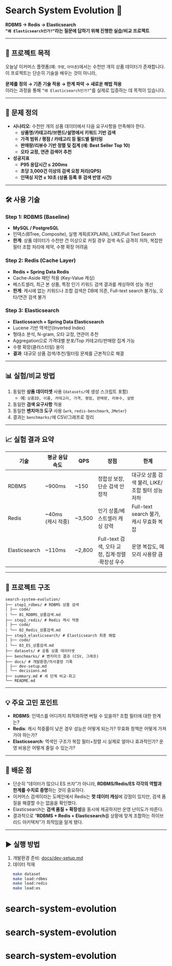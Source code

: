 # Search System Evolution 🚀
**RDBMS → Redis → Elasticsearch**  
**`“왜 Elasticsearch인가?”`라는 질문에 답하기 위해 진행한 실습/비교 프로젝트**

---

## 🎯 프로젝트 목적
오늘날 이커머스 플랫폼(예: `쿠팡`, `아마존`)에서는 수천만 개의 상품 데이터가 존재합니다.  
이 프로젝트는 단순히 기술을 배우는 것이 아니라,

**문제를 정의 → 기존 기술 적용 → 한계 파악 → 새로운 해법 적용**  
이라는 과정을 통해 `“왜 Elasticsearch인가?”`를 실제로 입증하는 데 목적이 있습니다.

---

## 🧩 문제 정의
- **시나리오**: 수천만 개의 상품 데이터에서 다음 요구사항을 만족해야 한다.
    - **상품명/카테고리/브랜드/설명에서 키워드 기반 검색**
    - **가격 범위 / 평점 / 카테고리 등 필드별 필터링**
    - **판매량/리뷰수 기반 정렬 및 집계 (예: Best Seller Top 10)**
    - **오타 교정, 연관 검색어 추천**
- **성공지표**
    - **P95 응답시간 ≤ 200ms**
    - **초당 3,000건 이상의 검색 요청 처리(QPS)**
    - **인덱싱 지연 ≤ 10초 (상품 등록 후 검색 반영 시간)**

---

## 🛠️ 사용 기술
### Step 1: RDBMS (Baseline)
- **MySQL / PostgreSQL**
- 인덱스(BTree, Composite), 실행 계획(EXPLAIN), LIKE/Full Text Search
- **한계**: 상품 데이터가 수천만 건 이상으로 커질 경우 검색 속도 급격히 저하, 복잡한 필터 조합 처리에 제약, 수평 확장 어려움

### Step 2: Redis (Cache Layer)
- **Redis + Spring Data Redis**
- Cache-Aside 패턴 적용 (Key-Value 캐싱)
- 베스트셀러, 최근 본 상품, 특정 인기 키워드 검색 결과를 캐싱하여 성능 개선
- **한계**: 캐시에 없는 키워드나 조합 검색은 DB에 의존, Full-text search 불가능, 오타/연관 검색 불가

### Step 3: Elasticsearch
- **Elasticsearch + Spring Data Elasticsearch**
- Lucene 기반 역색인(Inverted Index)
- 형태소 분석, N-gram, 오타 교정, 연관어 추천
- Aggregation으로 가격대별 분포/Top 카테고리/판매량 집계 가능
- 수평 확장(클러스터링) 용이
- **결과**: 대규모 상품 검색/추천/필터링 문제를 근본적으로 해결

---

## 📊 실험/비교 방법
1. 동일한 **상품 데이터셋** 사용 (`datasets/`에 생성 스크립트 포함)
    - 예: `상품ID, 이름, 카테고리, 가격, 평점, 판매량, 리뷰수, 설명`
2. 동일한 **검색 요구사항** 적용
3. 동일한 **벤치마크 도구** 사용 (`wrk`, `redis-benchmark`, `JMeter`)
4. 결과는 `benchmarks/`에 CSV/그래프로 정리

---

## 📈 실험 결과 요약
| 기술 | 평균 응답속도 | QPS | 장점 | 한계 |
|------|--------------|-----|------|------|
| RDBMS | ~900ms | ~150 | 정합성 보장, 단순 검색 안정적 | 대규모 상품 검색 불리, LIKE/조합 필터 성능 저하 |
| Redis | ~40ms (캐시 적중) | ~3,500 | 인기 상품/베스트셀러 캐싱 강력 | Full-text search 불가, 캐시 무효화 복잡 |
| Elasticsearch | ~110ms | ~2,800 | Full-text 검색, 오타 교정, 집계·정렬·확장성 우수 | 운영 복잡도, 메모리 사용량 큼 |

---

## 📂 프로젝트 구조
```
search-system-evolution/
├── step1_rdbms/ # RDBMS 상품 검색
│ ├── code/
│ └── 01_RDBMS_상품검색.md
├── step2_redis/ # Redis 캐시 적용
│ ├── code/
│ └── 02_Redis_상품검색.md
├── step3_elasticsearch/ # Elasticsearch 최종 해법
│ ├── code/
│ └── 03_ES_상품검색.md
├── datasets/ # 공통 상품 데이터셋
├── benchmarks/ # 벤치마크 결과 (CSV, 그래프)
├── docs/ # 개발환경/의사결정 기록
│ ├── dev-setup.md
│ └── decisions.md
├── summary.md # 세 단계 비교·회고
└── README.md
```


---

## 💡 주요 고민 포인트
- **RDBMS**: 인덱스를 어디까지 최적화하면 버틸 수 있을까? 조합 필터에 대한 한계는?
- **Redis**: 캐시 적중률이 낮은 경우 성능은 어떻게 되는가? 무효화 정책은 어떻게 가져가야 하는가?
- **Elasticsearch**: 역색인 구조가 복잡 필터+정렬 시 실제로 얼마나 효과적인가? 운영 비용은 어떻게 줄일 수 있는가?

---

## 🚀 배운 점
- 단순히 “데이터가 많으니 ES 쓰자”가 아니라, **RDBMS/Redis/ES 각각의 역할과 한계를 수치로 증명**하는 것이 중요하다.
- 이커머스 검색이라는 도메인에서 Redis는 **핫 데이터 캐싱**에 강점이 있지만, 검색 품질을 해결할 수는 없음을 확인했다.
- Elasticsearch는 **검색 품질 + 확장성**을 동시에 제공하지만 운영 난이도가 따른다.
- 결과적으로 “**RDBMS + Redis + Elasticsearch**를 상황에 맞게 조합하는 하이브리드 아키텍처”가 최적임을 알게 됐다.

---

## ▶️ 실행 방법
1. 개발환경 준비: [docs/dev-setup.md](docs/dev-setup.md)
2. 데이터 적재
   ```bash
   make dataset
   make load:rdbms
   make load:redis
   make load:es

# search-system-evolution
# search-system-evolution
# search-system-evolution
